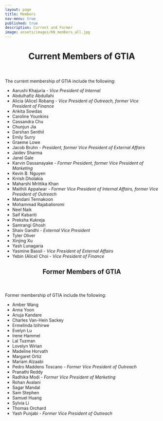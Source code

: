 ```yaml
---
layout: page
title: Members
nav-menu: true
published: true
description: Current and Former
image: assets/images/KN_members_all.jpg
---
```


<!-- Main -->
<div id="main" class="alt">
    <!-- Page title -->
    <div class="inner">
        <header class="major">
            <h1>Current Members of GTIA</h1>
        </header>
        The current membership of GTIA include the following:
        <ul>
            <li>Aarushi Khajuria <i>- Vice President of Internal</i></li>
            <li>Abdulhafiz Abdullahi</li>
            <li>Alicia (Alice) Robang <i>- Vice President of Outreach, former Vice President of Finance</i></li>
            <li>Ankita Sowdas</li>
            <li>Caroline Younkins</li>
            <li>Cassandra Chu</li>
            <li>Chunjun Jia</li>
            <li>Darshan Senthil</li>
            <li>Emily Surry</li>
            <li>Graeme Lowe</li>
            <li>Jacob Bruhn <i>- President, former Vice President of External Affairs</i></li>
            <li>Jaidev Sharma</li>
            <li>Janel Gale</li>
            <li>Karvin Dassanayake <i>- Former President, former Vice President of Marketing</i></li>
            <li>Kevin B. Nguyen</li>
            <li>Krrish Dholakia</li>
            <li>Maharshi Mrittika Khan</li>
            <li>Maithili Appalwar <i>- Former Vice President of Internal Affairs, former Vice President of Outreach</i></li>
            <li>Mandani Tennakoon</li>
            <li>Mohammad Rajabalioromi </li>
            <li>Neel Naik</li>
            <li>Saif Kabariti</li>
            <li>Preksha Kukreja</li>
            <li>Samrangi Ghosh</li>
            <li>Shaiv Gandhi <i>- External Vice President</i></li>
            <li>Tyler Oliver</li>
            <li>Xinjing Xu</li>
            <li>Yash Lunagaria</li>
            <li>Yasmine Bassil <i>- Vice President of External Affairs</i></li>
            <li>Yebin (Alice) Choi <i>- Vice President of Finance</i></li>
        </ul>
        <header class="major">
            <h2>Former Members of GTIA</h2>
        </header>
        Former membership of GTIA include the following:
        <ul>   
            <li>Amber Wang</li>
            <li>Anna Yoon </li>
            <li>Anuja Kandare </li>
            <li>Charles Van-Hein Sackey</li>
            <li>Ermelinda Izihirwe</li>
            <li>Evelyn Lu</li>
            <li>Irene Hammel</li>
            <li>Lal Tuzman</li>
            <li>Lovelyn Wirian</li>
            <li>Madeline Horvath</li>
            <li>Margaret Ortiz </li>
            <li>Mariam Alzaabi </li>
            <li>Pedro Maddens Toscano <i>- Former Vice President of Outreach</i></li>
            <li>Pranathi Reddy</li>
            <li>Radhika Modi <i>- Former Vice President of Marketing</i></li>
            <li>Rohan Avalani </li>
            <li>Sagar Mandal</li>
            <li>Sam Stephen </li>
            <li>Samuel Huang</li>
            <li>Sylvia Li </li>
            <li>Thomas Orchard</li>
            <li>Yash Punjabi <i>- Former Vice President of Outreach</i></li>
        </ul>
    </div>
</div>
